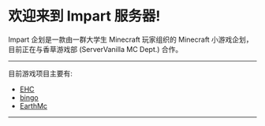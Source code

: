 # 欢迎来到 Impart 服务器!

Impart 企划是一款由一群大学生 Minecraft 玩家组织的 Minecraft 小游戏企划，目前正在与香草游戏部 (ServerVanilla MC Dept.) 合作。

---

目前游戏项目主要有:

- [EHC](EHC/rules.md)
- [bingo](https://www.bilibili.com/read/cv10050417)
- [EarthMc](Earth/draft.md)

---
